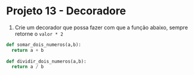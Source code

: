 # Projeto 13 - Decoradore

1. Crie um decorador que possa fazer com que a função abaixo, sempre retorne o `valor * 2`

```python
def somar_dois_numeros(a,b):
  return a + b
  
def dividir_dois_numeros(a,b):
  return a / b
```
